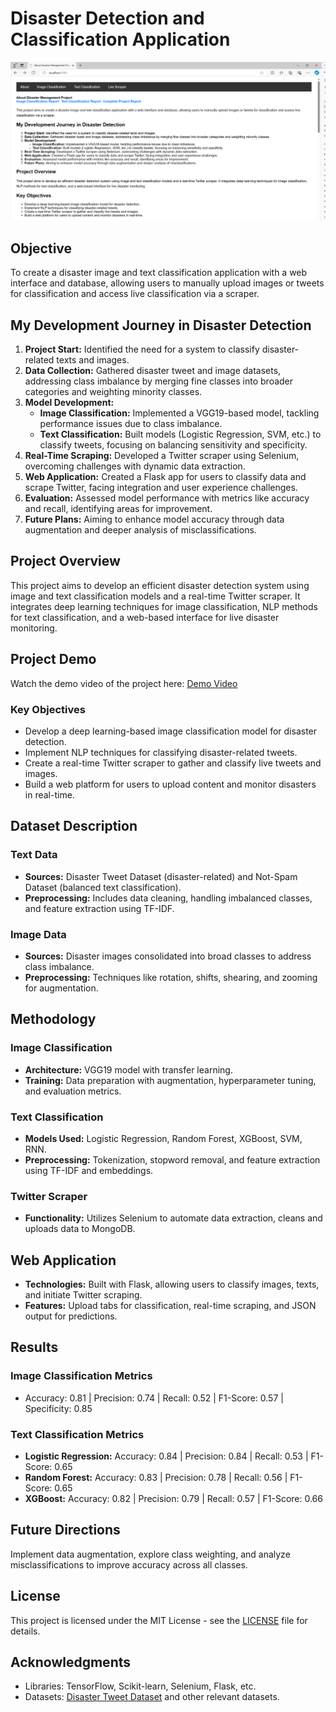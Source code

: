 # Disaster Detection and Classification Application

![Disaster Management](Documents/images/img.PNG)

## Objective
To create a disaster image and text classification application with a web interface and database, allowing users to manually upload images or tweets for classification and access live classification via a scraper.

## My Development Journey in Disaster Detection
1. **Project Start:** Identified the need for a system to classify disaster-related texts and images.
2. **Data Collection:** Gathered disaster tweet and image datasets, addressing class imbalance by merging fine classes into broader categories and weighting minority classes.
3. **Model Development:**
   - **Image Classification:** Implemented a VGG19-based model, tackling performance issues due to class imbalance.
   - **Text Classification:** Built models (Logistic Regression, SVM, etc.) to classify tweets, focusing on balancing sensitivity and specificity.
4. **Real-Time Scraping:** Developed a Twitter scraper using Selenium, overcoming challenges with dynamic data extraction.
5. **Web Application:** Created a Flask app for users to classify data and scrape Twitter, facing integration and user experience challenges.
6. **Evaluation:** Assessed model performance with metrics like accuracy and recall, identifying areas for improvement.
7. **Future Plans:** Aiming to enhance model accuracy through data augmentation and deeper analysis of misclassifications.

## Project Overview
This project aims to develop an efficient disaster detection system using image and text classification models and a real-time Twitter scraper. It integrates deep learning techniques for image classification, NLP methods for text classification, and a web-based interface for live disaster monitoring.

## Project Demo
Watch the demo video of the project here: [Demo Video](https://drive.google.com/file/d/1ILRuGV5wTZ7vKF1HfmcsBr_hfPbpb48t/view?usp=sharing)

### Key Objectives
- Develop a deep learning-based image classification model for disaster detection.
- Implement NLP techniques for classifying disaster-related tweets.
- Create a real-time Twitter scraper to gather and classify live tweets and images.
- Build a web platform for users to upload content and monitor disasters in real-time.

## Dataset Description
### Text Data
- **Sources:** Disaster Tweet Dataset (disaster-related) and Not-Spam Dataset (balanced text classification).
- **Preprocessing:** Includes data cleaning, handling imbalanced classes, and feature extraction using TF-IDF.
  
### Image Data
- **Sources:** Disaster images consolidated into broad classes to address class imbalance.
- **Preprocessing:** Techniques like rotation, shifts, shearing, and zooming for augmentation.

## Methodology
### Image Classification
- **Architecture:** VGG19 model with transfer learning.
- **Training:** Data preparation with augmentation, hyperparameter tuning, and evaluation metrics.

### Text Classification
- **Models Used:** Logistic Regression, Random Forest, XGBoost, SVM, RNN.
- **Preprocessing:** Tokenization, stopword removal, and feature extraction using TF-IDF and embeddings.

### Twitter Scraper
- **Functionality:** Utilizes Selenium to automate data extraction, cleans and uploads data to MongoDB.

## Web Application
- **Technologies:** Built with Flask, allowing users to classify images, texts, and initiate Twitter scraping.
- **Features:** Upload tabs for classification, real-time scraping, and JSON output for predictions.

## Results
### Image Classification Metrics
- Accuracy: 0.81 | Precision: 0.74 | Recall: 0.52 | F1-Score: 0.57 | Specificity: 0.85

### Text Classification Metrics
- **Logistic Regression:** Accuracy: 0.84 | Precision: 0.84 | Recall: 0.53 | F1-Score: 0.65
- **Random Forest:** Accuracy: 0.83 | Precision: 0.78 | Recall: 0.56 | F1-Score: 0.65
- **XGBoost:** Accuracy: 0.82 | Precision: 0.79 | Recall: 0.57 | F1-Score: 0.66


## Future Directions
Implement data augmentation, explore class weighting, and analyze misclassifications to improve accuracy across all classes.

## License
This project is licensed under the MIT License - see the [LICENSE](LICENSE) file for details.

## Acknowledgments
- Libraries: TensorFlow, Scikit-learn, Selenium, Flask, etc.
- Datasets: [Disaster Tweet Dataset](https://www.kaggle.com/c/nlp-getting-started) and other relevant datasets.
